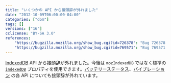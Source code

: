 ```yaml
---
title: "いくつかの API から接頭辞が外れました"
date: "2012-10-09T06:00:00-04:00"
categories: ["dom"]
tags: []
versions: ["16"]
cclicense: "BY-SA 3.0"
references:
    "https://bugzilla.mozilla.org/show_bug.cgi?id=726378": "Bug 726378 – Unprefix IndexedDB"
    "https://bugzilla.mozilla.org/show_bug.cgi?id=769571": "Bug 769571 – Unprefix battery and vibrator APIs"
---
```

[IndexedDB](https://developer.mozilla.org/ja/docs/Web/API/IndexedDB_API) API から接頭辞が外れました。今後は `mozIndexedDB` ではなく標準の [`indexedDB`](https://developer.mozilla.org/ja/docs/Web/API/IDBEnvironment/indexedDB) プロパティを使用できます。[バッテリーステータス](https://developer.mozilla.org/ja/docs/Web/API/Battery_Status_API)、[バイブレーション](https://developer.mozilla.org/ja/docs/Web/API/Vibration_API) の各 API についても接頭辞が外れています。
